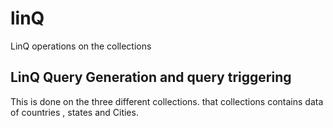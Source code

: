 # linQ
LinQ operations on the collections

## LinQ Query Generation and query triggering

This is done on the three different collections.
that collections contains data of countries , states and Cities.
